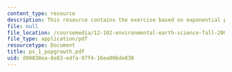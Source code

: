 ```yaml
---
content_type: resource
description: This resource contains the exercise based on exponential population growth.
file: null
file_location: /coursemedia/12-102-environmental-earth-science-fall-2005/d90838ea8e83edfa97f416ea00bde830_ps_1_popgrowth.pdf
file_type: application/pdf
resourcetype: Document
title: ps_1_popgrowth.pdf
uid: d90838ea-8e83-edfa-97f4-16ea00bde830
---
```

